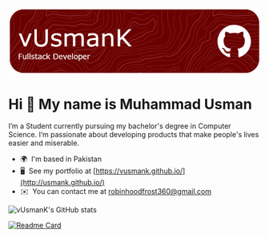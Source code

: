 ![Header](./header.png)

Hi 👋 My name is Muhammad Usman
===============================

I’m a Student currently pursuing my bachelor's degree in Computer Science. I’m passionate about developing products that make people's lives easier and miserable.

* 🌍  I'm based in Pakistan
* 🖥️  See my portfolio at [https://vusmank.github.io/](http://usmank.github.io/)
* ✉️  You can contact me at [robinhoodfrost360@gmail.com](mailto:robinhoodfrost360@gmail.com)

![vUsmanK's GitHub stats](https://github-readme-stats.vercel.app/api?username=anuraghazra&theme=dark&show_icons=true)

[![Readme Card](https://github-readme-stats.vercel.app/api/pin/?username=vUsmanK&repo=github-readme-stats)](https://github.com/anuraghazra/github-readme-stats)
